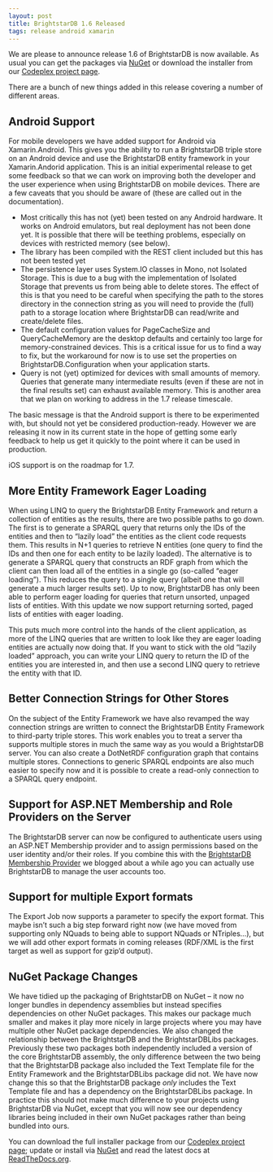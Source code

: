 ```yaml
---
layout: post
title: BrightstarDB 1.6 Released
tags: release android xamarin
---
```

We are please to announce release 1.6 of BrightstarDB is now available. As usual you can get the packages via [NuGet](http://www.nuget.org/packages?q=brightstardb) or download the installer from our [Codeplex project page](http://brightstardb.codeplex.com/).

There are a bunch of new things added in this release covering a number of different areas.

Android Support
---------------

For mobile developers we have added support for Android via Xamarin.Android. This gives you the ability to run a BrightstarDB triple store on an Android device and use the BrightstarDB entity framework in your Xamarin.Andorid application. This is an initial experimental release to get some feedback so that we can work on improving both the developer and the user experience when using BrightstarDB on mobile devices. There are a few caveats that you should be aware of (these are called out in the documentation).

* Most critically this has not (yet) been tested on any Android hardware. It works on Android emulators, but real deployment has not been done yet. It is possible that there will be teething problems, especially on devices with restricted memory (see below).
* The library has been compiled with the REST client included but this has not been tested yet
* The persistence layer uses System.IO classes in Mono, not Isolated Storage. This is due to a bug with the implementation of Isolated Storage that prevents us from being able to delete stores. The effect of this is that you need to be careful when specifying the path to the stores directory in the connection string as you will need to provide the (full) path to a storage location where BrightstarDB can read/write and create/delete files.
* The default configuration values for PageCacheSize and QueryCacheMemory are the desktop defaults and certainly too large for memory-constrained devices. This is a critical issue for us to find a way to fix, but the workaround for now is to use set the properties on BrightstarDB.Configuration when your application starts.
* Query is not (yet) optimized for devices with small amounts of memory. Queries that generate many intermediate results (even if these are not in the final results set) can exhaust available memory. This is another area that we plan on working to address in the 1.7 release timescale.

The basic message is that the Android support is there to be experimented with, but should not yet be considered production-ready. However we are releasing it now in its current state in the hope of getting some early feedback to help us get it quickly to the point where it can be used in production.

iOS support is on the roadmap for 1.7.

More Entity Framework Eager Loading
-----------------------------------

When using LINQ to query the BrightstarDB Entity Framework and return a collection of entities as the results, there are two possible paths to go down. The first is to generate a SPARQL query that returns only the IDs of the entities and then to “lazily load” the entities as the client code requests them. This results in N+1 queries to retrieve N entities (one query to find the IDs and then one for each entity to be lazily loaded). The alternative is to generate a SPARQL query that constructs an RDF graph from which the client can then load all of the entities in a single go (so-called “eager loading”). This reduces the query to a single query (albeit one that will generate a much larger results set). Up to now, BrightstarDB has only been able to perform eager loading for queries that return unsorted, unpaged lists of entities. With this update we now support returning sorted, paged lists of entities with eager loading.

This puts much more control into the hands of the client application, as more of the LINQ queries that are written to look like they are eager loading entities are actually now doing that. If you want to stick with the old “lazily loaded” approach, you can write your LINQ query to return the ID of the entities you are interested in, and then use a second LINQ query to retrieve the entity with that ID.

Better Connection Strings for Other Stores
------------------------------------------

On the subject of the Entity Framework we have also revamped the way connection strings are written to connect the BrightstarDB Entity Framework to third-party triple stores. This work enables you to treat a server tha supports multiple stores in much the same way as you would a BrightstarDB server. You can also create a DotNetRDF configuration graph that contains multiple stores. Connections to generic SPARQL endpoints are also much easier to specify now and it is possible to create a read-only connection to a SPARQL query endpoint.

Support for ASP.NET Membership and Role Providers on the Server
---------------------------------------------------------------

The BrightstarDB server can now be configured to authenticate users using an ASP.NET Membership provider and to assign permissions based on the user identity and/or their roles. If you combine this with the [BrightstarDB Membership Provider](/2011/11/adding-a-membershipprovider-to-your-mvc3-application/) we blogged about a while ago you can actually use BrightstarDB to manage the user accounts too.

Support for multiple Export formats
-----------------------------------

The Export Job now supports a parameter to specify the export format. This maybe isn’t such a big step forward right now (we have moved from supporting only NQuads to being able to support NQuads or NTriples…), but we will add other export formats in coming releases (RDF/XML is the first target as well as support for gzip’d output).

NuGet Package Changes
---------------------

We have tidied up the packaging of BrightstarDB on NuGet – it now no longer bundles in dependency assemblies but instead specifies dependencies on other NuGet packages. This makes our package much smaller and makes it play more nicely in large projects where you may have multiple other NuGet package dependencies. We also changed the relationship between the BrightstarDB and the BrightstarDBLibs packages. Previously these two packages both independently included a version of the core BrightstarDB assembly, the only difference between the two being that the BrightstarDB package also included the Text Template file for the Entity Framework and the BrightstarDBLibs package did not. We have now change this so that the BrightstarDB package *only* includes the Text Template file and has a dependency on the BrightstarDBLibs package. In practice this should not make much difference to your projects using BrightstarDB via NuGet, except that you will now see our dependency libraries being included in their own NuGet packages rather than being bundled into ours.

You can download the full installer package from our [Codeplex project page](http://brightstardb.codeplex.com/); update or install via [NuGet](http://www.nuget.org/packages?q=brightstardb) and read the latest docs at [ReadTheDocs.org](http://brightstardb.readthedocs.org/en/latest/).
